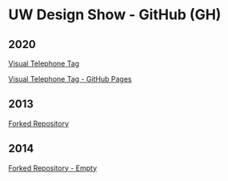 # UW Design Show - GitHub (GH)

## 2020
[Visual Telephone Tag](https://github.com/uwdesign/2020-VisualTelephoneTag)

[Visual Telephone Tag - GitHub Pages](https://gh.uwdesignshow.com/2020-VisualTelephoneTag)

## 2013
[Forked Repository](https://github.com/uwdesign/2013)

## 2014
[Forked Repository - Empty](https://github.com/uwdesign/2014)
